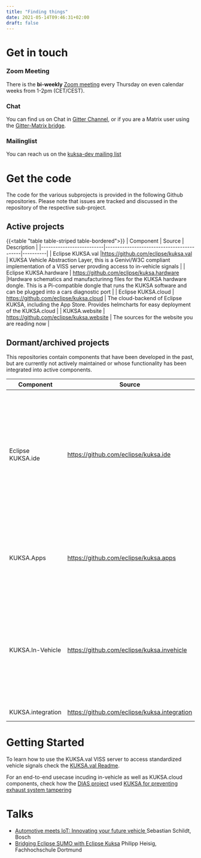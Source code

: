 ```yaml
---
title: "Finding things"
date: 2021-05-14T09:46:31+02:00
draft: false
---
```


# Get in touch

### Zoom Meeting
There is the  **bi-weekly** [Zoom meeting](https://eclipse.zoom.us/j/537310990) every Thursday on even calendar weeks from 1-2pm (CET/CEST).

### Chat
You can find us on Chat in [Gitter Channel](https://gitter.im/kuksa-val/community), or if you are a Matrix user using the [Gitter-Matrix bridge](https://matrix.to/#/#kuksa-val_community:gitter.im).

### Mailinglist 
You can reach us on the [kuksa-dev mailing list](https://accounts.eclipse.org/mailing-list/kuksa-dev)


# Get the code

The code for the various subprojects is provided in the following Github repositories. Please note that
issues are tracked and discussed in the repository of the respective sub-project.

## Active projects 
{{<table "table table-striped table-bordered">}}
| Component                | Source                                    | Description |
|--------------------------|-------------------------------------------|----------|
| Eclipse KUKSA.val        |https://github.com/eclipse/kuksa.val       | KUKSA Vehicle Abstraction Layer, this is a Genivi/W3C compliant implementation of a VISS server provding access to in-vehicle signals  |
| Eclipse KUKSA.hardware   | https://github.com/eclipse/kuksa.hardware |Hardware schematics and manufacturinng files for the KUKSA hardware dongle. This is a Pi-compatible dongle that runs the KUKSA software and can be plugged into a cars diagnostic port  |
| Eclipse KUKSA.cloud      | https://github.com/eclipse/kuksa.cloud    | The cloud-backend of Eclipse KUKSA, including the App Store. Provides helmcharts for easy deployment of the KUKSA.cloud |
| KUKSA.website            | https://github.com/eclipse/kuksa.website  | The sources for the website you are reading now |


## Dormant/archived projects
This repositories contain components that have been developed in the past, but are currently not actively maintained or whose functionality has been integrated into active components.


 

| Component                | Source                                     | Description |
|--------------------------|--------------------------------------------|----------|
| Eclipse KUKSA.ide        |  https://github.com/eclipse/kuksa.ide      |  Browser-based IDE used by developers to create applications for the Eclipse Kuksa in-vehicle. If you are searching for an integrated way to build applications based on vehicle data provided by KUKSA.val, you may want to check the [IoTEA project](https://github.com/GENIVI/iot-event-analytics) | 
| KUKSA.Apps               | https://github.com/eclipse/kuksa.apps      | Contains applications to showcase use-cases of Eclipse KUKSA. Demos regarding vehicle signal access have been moved over to [KUKSA.val](https://github.com/eclipse/kuksa.val) |
| KUKSA.In-Vehicle         | https://github.com/eclipse/kuksa.invehicle | The in-vehicle platform of Eclipse Kuksa. The KUKSA hardware has been moved to [KUKSA.hardware](https://github.com/eclipse/kuksa.hardware), the VISS dataserver for accessing in-vehicle data is further developed in [KUKSA.val](https://github.com/eclipse/kuksa.val ) | 
| KUKSA.integration        |  https://github.com/eclipse/kuksa.integration |Integration tests for Eclipse Kuksa |



# Getting Started
To learn how to use the KUKSA.val VISS server to access standardized vehicle signals check the [KUKSA.val Readme](https://github.com/eclipse/kuksa.val/blob/master/README.md).

For an end-to-end usecase incuding in-vehicle as well as KUKSA.cloud components, check how the [DIAS project](https://dias-project.com/) used [KUKSA for preventing exhaust system tampering](https://dias-kuksa-doc.readthedocs.io/en/latest/)

<!-- 
A brief documentation link collection can be found [here](https://github.com/eclipse/kuksa.integration#getting-started-with-eclipse-kuksa).

The *Eclipse PMI Community* website can be found [here](https://projects.eclipse.org/projects/iot.kuksa). You will find  information about Eclipse Kuksa's idea, who is involved, developer resources, releases, and contact information there.


# Documentation

* Eclipse Che Kuksa IDE: https://gitlab-pages.idial.institute/pedro.cuadrachamorro/kuksa-ide/
* Rover Docs: https://app4mc-rover.github.io/rover-docs/
* Rover API: https://app4mc-rover.github.io/rover-app/
* Rover Telemetry UI https://github.com/app4mc-rover/rover-telemetry-ui
* Eclipse Kuksa Wiki: https://wiki.eclipse.org/Kuksa
* Entry in Eclipse Foundation Project List: https://projects.eclipse.org/projects/iot.kuksa
 -->

<!-- 
# APPSTACLE Deliverables and more

Eclipse Kuksa was created as part of the APPSTACLE project. More information
regarding the project and the deliverables is available at
https://itea3.org/project/appstacle.html .
--> 

# Talks
* <a href="https://www.youtube.com/watch?v=tD8pt7WMbuQ&t=3s">Automotive meets IoT: Innovating your future vehicle </a> Sebastian Schildt, Bosch
* <a href="https://youtu.be/FuIaJ2tlnRE">Bridging Eclipse SUMO with Eclipse Kuksa</a> Philipp Heisig, Fachhochschule Dortmund
